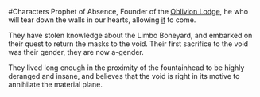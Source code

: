---
---

\#Characters 
Prophet of Absence, Founder of the [Oblivion Lodge](..\..\Groupings\Cults%20and%20Religions\Oblivion%20Lodge.md), he who will tear down the walls in our hearts, allowing [it](..\..\Realms\Planes\Dark%20Domain\The%20Void.md) to come. 

They have stolen knowledge about the Limbo Boneyard, and embarked on their quest to return the masks to the void.
Their first sacrifice to the void was their gender, they are now a-gender.

They lived long enough in the proximity of the fountainhead to be highly deranged and insane, and believes that the void is right in its motive to annihilate the material plane.
